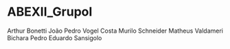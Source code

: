 # ABEXII_GrupoI
Arthur Bonetti
João Pedro Vogel Costa
Murilo Schneider
Matheus Valdameri Bichara
Pedro Eduardo Sansigolo


